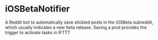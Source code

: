 # iOSBetaNotifier
A Reddit bot to automatically save stickied posts in the iOSBeta subreddit, which usually indicates a new beta release. Saving a post provides the trigger to activate tasks in IFTTT
